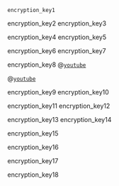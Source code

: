 ```ngMeta
encryption_key1
```

encryption_key2
encryption_key3


encryption_key4
encryption_key5


encryption_key6
encryption_key7


encryption_key8
@[`youtube`](wMSYlOfS2uE)

@[`youtube`](tXR1N_D-9UU)

encryption_key9
encryption_key10


encryption_key11
encryption_key12


encryption_key13
encryption_key14


encryption_key15


encryption_key16


encryption_key17


encryption_key18
